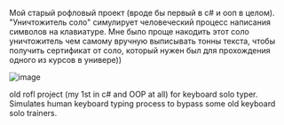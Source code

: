 Мой старый рофловый проект (вроде бы первый в c# и ооп в целом). "Уничтожитель соло" симулирует человеческий процесс написания символов на клавиатуре. Мне было проще накодить этот соло уничтожитель чем самому вручную выписывать тонны текста, чтобы получить сертификат от соло, который нужен был для прохождения одного из курсов в универе))


![image](https://github.com/3ndetz/SoloCrusher/assets/30196290/15b29486-f13b-460b-a8a1-7027093648e6)


old rofl project (my 1st in c# and OOP at all) for keyboard solo typer. Simulates human keyboard typing process to bypass some old keyboard solo trainers.
